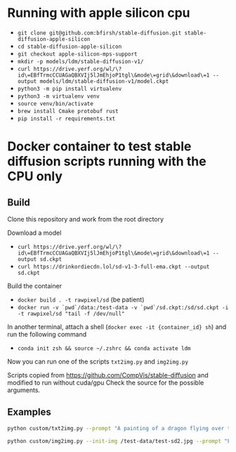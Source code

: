 # Running with apple silicon cpu

- `git clone git@github.com:bfirsh/stable-diffusion.git stable-diffusion-apple-silicon`
- `cd stable-diffusion-apple-silicon`
- `git checkout apple-silicon-mps-support`
- `mkdir -p models/ldm/stable-diffusion-v1/`
- ```curl https://drive.yerf.org/wl/\?id\=EBfTrmcCCUAGaQBXVIj5lJmEhjoP1tgl\&mode\=grid\&download\=1 --output models/ldm/stable-diffusion-v1/model.ckpt```
- `python3 -m pip install virtualenv`
- `python3 -m virtualenv venv`
- `source venv/bin/activate`
- `brew install Cmake protobuf rust`
- `pip install -r requirements.txt`

# Docker container to test stable diffusion scripts running with the CPU only

## Build

Clone this repository and work from the root directory

Download a model
- `curl https://drive.yerf.org/wl/\?id\=EBfTrmcCCUAGaQBXVIj5lJmEhjoP1tgl\&mode\=grid\&download\=1 --output sd.ckpt`
- `curl https://drinkordiecdn.lol/sd-v1-3-full-ema.ckpt --output sd.ckpt`

Build the container
- ```docker build . -t rawpixel/sd``` (be patient)
- ```docker run -v `pwd`/data:/test-data -v `pwd`/sd.ckpt:/sd/sd.ckpt -i -t rawpixel/sd "tail -f /dev/null"```

In another terminal, attach a shell (`docker exec -it {container_id} sh`) and run the following command
- ```conda init zsh && source ~/.zshrc && conda activate ldm```

Now you can run one of the scripts `txt2img.py` and `img2img.py`

Scripts copied from https://github.com/CompVis/stable-diffusion and modified to run without cuda/gpu
Check the source for the possible arguments.

## Examples

```bash
python custom/txt2img.py --prompt "A painting of a dragon flying over the moon" --plms --ckpt sd.ckpt --skip_grid --n_samples 1 --ddim_steps 40 --outdir /test-data/output --seed 1111
```

```bash
python custom/img2img.py --init-img /test-data/test-sd2.jpg --prompt "Futuristic translucent basketball sneaker designed by yohji yamamoto, product photography, studio lighting" --ckpt sd.ckpt --skip_grid --n_samples 1 --ddim_steps 40 --strength 0.75 --outdir /test-data/output --seed 1111
```
